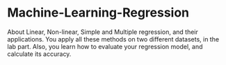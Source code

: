 # Machine-Learning-Regression
About Linear, Non-linear, Simple and Multiple regression, and their applications. You apply all these methods on two different datasets, in the lab part. Also, you learn how to evaluate your regression model, and calculate its accuracy.
